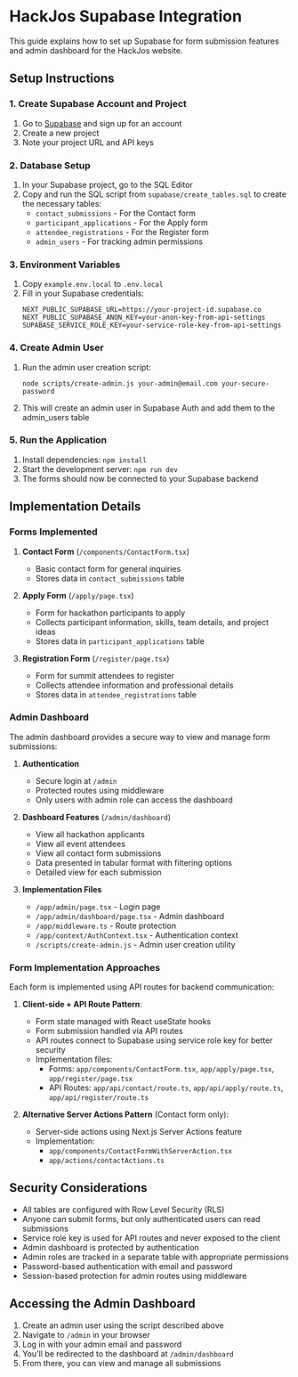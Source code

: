 # HackJos Supabase Integration

This guide explains how to set up Supabase for form submission features and admin dashboard for the HackJos website.

## Setup Instructions

### 1. Create Supabase Account and Project

1. Go to [Supabase](https://supabase.com) and sign up for an account
2. Create a new project
3. Note your project URL and API keys

### 2. Database Setup

1. In your Supabase project, go to the SQL Editor
2. Copy and run the SQL script from `supabase/create_tables.sql` to create the necessary tables:
   - `contact_submissions` - For the Contact form
   - `participant_applications` - For the Apply form
   - `attendee_registrations` - For the Register form
   - `admin_users` - For tracking admin permissions

### 3. Environment Variables

1. Copy `example.env.local` to `.env.local`
2. Fill in your Supabase credentials:
   ```
   NEXT_PUBLIC_SUPABASE_URL=https://your-project-id.supabase.co
   NEXT_PUBLIC_SUPABASE_ANON_KEY=your-anon-key-from-api-settings
   SUPABASE_SERVICE_ROLE_KEY=your-service-role-key-from-api-settings
   ```

### 4. Create Admin User

1. Run the admin user creation script:
   ```
   node scripts/create-admin.js your-admin@email.com your-secure-password
   ```
2. This will create an admin user in Supabase Auth and add them to the admin_users table

### 5. Run the Application

1. Install dependencies: `npm install`
2. Start the development server: `npm run dev`
3. The forms should now be connected to your Supabase backend

## Implementation Details

### Forms Implemented

1. **Contact Form** (`/components/ContactForm.tsx`)
   - Basic contact form for general inquiries
   - Stores data in `contact_submissions` table

2. **Apply Form** (`/apply/page.tsx`)
   - Form for hackathon participants to apply
   - Collects participant information, skills, team details, and project ideas
   - Stores data in `participant_applications` table

3. **Registration Form** (`/register/page.tsx`)
   - Form for summit attendees to register
   - Collects attendee information and professional details
   - Stores data in `attendee_registrations` table

### Admin Dashboard

The admin dashboard provides a secure way to view and manage form submissions:

1. **Authentication**
   - Secure login at `/admin`
   - Protected routes using middleware
   - Only users with admin role can access the dashboard

2. **Dashboard Features** (`/admin/dashboard`)
   - View all hackathon applicants
   - View all event attendees
   - View all contact form submissions
   - Data presented in tabular format with filtering options
   - Detailed view for each submission

3. **Implementation Files**
   - `/app/admin/page.tsx` - Login page
   - `/app/admin/dashboard/page.tsx` - Admin dashboard
   - `/app/middleware.ts` - Route protection
   - `/app/context/AuthContext.tsx` - Authentication context
   - `/scripts/create-admin.js` - Admin user creation utility

### Form Implementation Approaches

Each form is implemented using API routes for backend communication:

1. **Client-side + API Route Pattern**:
   - Form state managed with React useState hooks
   - Form submission handled via API routes
   - API routes connect to Supabase using service role key for better security
   - Implementation files:
     - Forms: `app/components/ContactForm.tsx`, `app/apply/page.tsx`, `app/register/page.tsx`
     - API Routes: `app/api/contact/route.ts`, `app/api/apply/route.ts`, `app/api/register/route.ts`

2. **Alternative Server Actions Pattern** (Contact form only):
   - Server-side actions using Next.js Server Actions feature
   - Implementation:
     - `app/components/ContactFormWithServerAction.tsx`
     - `app/actions/contactActions.ts`

## Security Considerations

- All tables are configured with Row Level Security (RLS)
- Anyone can submit forms, but only authenticated users can read submissions
- Service role key is used for API routes and never exposed to the client
- Admin dashboard is protected by authentication
- Admin roles are tracked in a separate table with appropriate permissions
- Password-based authentication with email and password
- Session-based protection for admin routes using middleware

## Accessing the Admin Dashboard

1. Create an admin user using the script described above
2. Navigate to `/admin` in your browser
3. Log in with your admin email and password
4. You'll be redirected to the dashboard at `/admin/dashboard`
5. From there, you can view and manage all submissions
